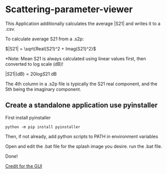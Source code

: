 # Scattering-parameter-viewer

This Application additionally calculates the average |S21| and writes it to a .csv.

To calculate average S21 from a .s2p:

$|S21| = \sqrt{Real(S21)^2 + Imag(S21)^2}$

*Note: Mean S21 is always calculated using linear values first, then converted to log scale (dB)!

$|S21|(dB) = 20log{S21}$ dB

The 4th column in a .s2p file is typically the S21 real component, and the 5th being the imaginary component.


## Create a standalone application use pyinstaller
First install pyinstaller

`python -m pip install pyinstaller`


Then, if not already, add python scripts to PATH in environment variables

Open and edit the .bat file for the splash image you desire.
run the .bat file.

Done!

[Credit for the GUI](https://github.com/Partmedia/s2p-view)
